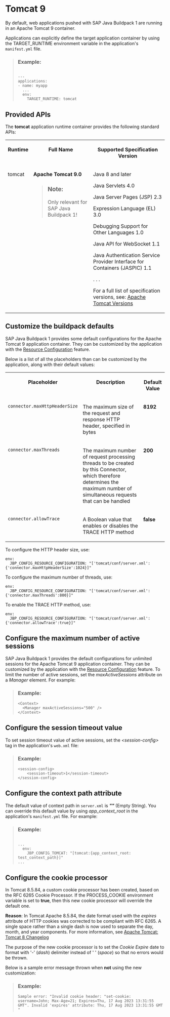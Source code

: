 <!-- loioddfc10180fe844049cc71f6989942dc2 -->

# Tomcat 9

By default, web applications pushed with SAP Java Buildpack 1 are running in an Apache Tomcat 9 container.

Applications can explicitly define the target application container by using the TARGET\_RUNTIME environment variable in the application's `manifest.yml` file.

> ### Example:  
> ```
> 
> ---
> applications:
> - name: myapp
>   ...
>   env:
>     TARGET_RUNTIME: tomcat
> ```



<a name="loioddfc10180fe844049cc71f6989942dc2__section_lnr_2bv_42b"/>

## Provided APIs

The **tomcat** application runtime container provides the following standard APIs:


<table>
<tr>
<th valign="top">

Runtime

</th>
<th valign="top">

Full Name

</th>
<th valign="top">

Supported Specification Version

</th>
</tr>
<tr>
<td valign="top">

tomcat

</td>
<td valign="top">

**Apache Tomcat 9.0**

> ### Note:  
> Only relevant for SAP Java Buildpack 1!



</td>
<td valign="top">

Java 8 and later

Java Servlets 4.0

Java Server Pages \(JSP\) 2.3

Expression Language \(EL\) 3.0

Debugging Support for Other Languages 1.0

Java API for WebSocket 1.1

Java Authentication Service Provider Interface for Containers \(JASPIC\) 1.1

. . .

For a full list of specification versions, see: [Apache Tomcat Versions](https://tomcat.apache.org/whichversion.html)

</td>
</tr>
</table>



<a name="loioddfc10180fe844049cc71f6989942dc2__section_cq3_nbv_42b"/>

## Customize the buildpack defaults

SAP Java Buildpack 1 provides some default configurations for the Apache Tomcat 9 application container. They can be customized by the application with the [Resource Configuration](resource-configuration-c893e9c.md) feature.

Below is a list of all the placeholders than can be customized by the application, along with their default values:


<table>
<tr>
<th valign="top">

Placeholder

</th>
<th valign="top">

Description

</th>
<th valign="top">

Default Value

</th>
</tr>
<tr>
<td valign="top">

`connector.maxHttpHeaderSize` 

</td>
<td valign="top">

The maximum size of the request and response HTTP header, specified in bytes

</td>
<td valign="top">

**8192** 

</td>
</tr>
<tr>
<td valign="top">

`connector.maxThreads` 

</td>
<td valign="top">

The maximum number of request processing threads to be created by this Connector, which therefore determines the maximum number of simultaneous requests that can be handled

</td>
<td valign="top">

**200** 

</td>
</tr>
<tr>
<td valign="top">

`connector.allowTrace` 

</td>
<td valign="top">

A Boolean value that enables or disables the TRACE HTTP method

</td>
<td valign="top">

**false** 

</td>
</tr>
</table>

To configure the HTTP header size, use:

```
env:
  JBP_CONFIG_RESOURCE_CONFIGURATION: "['tomcat/conf/server.xml': {'connector.maxHttpHeaderSize':1024}]"
```

To configure the maximum number of threads, use:

```
env:
  JBP_CONFIG_RESOURCE_CONFIGURATION: "['tomcat/conf/server.xml': {'connector.maxThreads':800}]"
```

To enable the TRACE HTTP method, use:

```
env:
  JBP_CONFIG_RESOURCE_CONFIGURATION: "['tomcat/conf/server.xml': {'connector.allowTrace':true}]"
```



<a name="loioddfc10180fe844049cc71f6989942dc2__section_w3t_zc4_2fb"/>

## Configure the maximum number of active sessions

SAP Java Buildpack 1 provides the default configurations for unlimited sessions for the Apache Tomcat 9 application container. They can be customized by the application with the [Resource Configuration](resource-configuration-c893e9c.md) feature. To limit the number of active sessions, set the *maxActiveSessions* attribute on a *Manager* element. For example:

> ### Example:  
> ```
> <Context>
>   <Manager maxActiveSessions="500" />
> </Context>
> ```



<a name="loioddfc10180fe844049cc71f6989942dc2__section_i33_1d4_2fb"/>

## Configure the session timeout value

To set session timeout value of active sessions, set the *<session-config\>* tag in the application's `web.xml` file:

> ### Example:  
> ```
> <session-config>
>     <session-timeout>1</session-timeout>
> </session-config>
> ```



<a name="loioddfc10180fe844049cc71f6989942dc2__section_lbp_bw5_sfb"/>

## Configure the context path attribute

The default value of context path in `server.xml` is ***""*** \(Empty String\). You can override this default value by using *app\_context\_root* in the application's `manifest.yml` file. For example:

> ### Example:  
> ```
> 
> ...
>   env:
>     JBP_CONFIG_TOMCAT: "[tomcat:{app_context_root: test_context_path}]"
> ...
> ```



<a name="loioddfc10180fe844049cc71f6989942dc2__section_gz5_3ns_zxb"/>

## Configure the cookie processor

In Tomcat 8.5.84, a custom cookie processor has been created, based on the RFC 6265 Cookie Processor. If the PROCESS\_COOKIE environment variable is set to **true**, then this new cookie processor will override the default one.

**Reason**: In Tomcat Apache 8.5.84, the date format used with the *expires* attribute of HTTP cookies was corrected to be compliant with RFC 6265. A single space rather than a single dash is now used to separate the day, month, and year components. For more information, see [Apache Tomcat: Tomcat 8 Changelog](https://tomcat.apache.org/tomcat-8.5-doc/changelog.html)

The purpose of the new cookie processor is to set the *Cookie Expire* date to format with '-' \(*dash*\) delimiter instead of ' ' \(*space*\) so that no errors would be thrown.

Below is a sample error message thrown when **not** using the new customization:

> ### Example:  
> ```
> Sample error: "Invalid cookie header: "set-cookie: username=John; Max-Age=21; Expires=Thu, 17 Aug 2023 13:31:55 GMT". Invalid 'expires' attribute: Thu, 17 Aug 2023 13:31:55 GMT "
> ```

